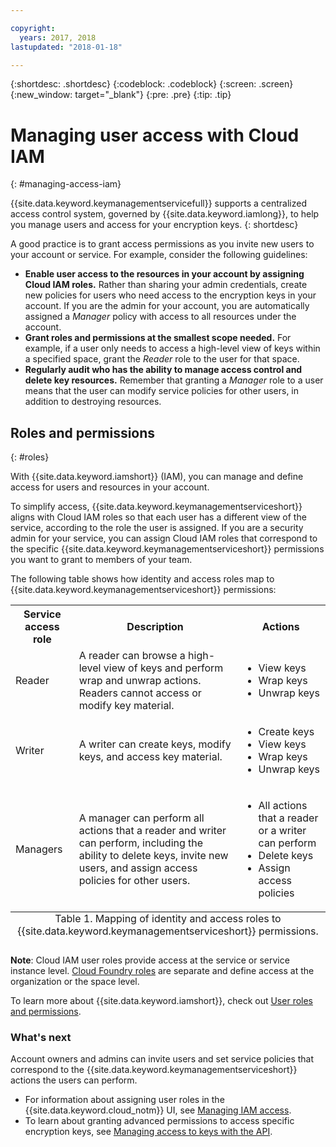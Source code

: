 ```yaml
---

copyright:
  years: 2017, 2018
lastupdated: "2018-01-18"

---
```


{:shortdesc: .shortdesc}
{:codeblock: .codeblock}
{:screen: .screen}
{:new_window: target="_blank"}
{:pre: .pre}
{:tip: .tip}

# Managing user access with Cloud IAM
{: #managing-access-iam}

{{site.data.keyword.keymanagementservicefull}} supports a centralized access control system, governed by {{site.data.keyword.iamlong}}, to help you manage users and access for your encryption keys.
{: shortdesc}

A good practice is to grant access permissions as you invite new users to your account or service. For example, consider the following guidelines:

- **Enable user access to the resources in your account by assigning Cloud IAM roles.**
    Rather than sharing your admin credentials, create new policies for users who need access to the encryption keys in your account. If you are the admin for your account, you are automatically assigned a _Manager_ policy with access to all resources under the account.
- **Grant roles and permissions at the smallest scope needed.**
    For example, if a user only needs to access a high-level view of keys within a specified space, grant the _Reader_ role to the user for that space.
- **Regularly audit who has the ability to manage access control and delete key resources.**
    Remember that granting a _Manager_ role to a user means that the user can modify service policies for other users, in addition to destroying resources.

## Roles and permissions
{: #roles}

With {{site.data.keyword.iamshort}} (IAM), you can manage and define access for users and resources in your account.

To simplify access, {{site.data.keyword.keymanagementserviceshort}} aligns with Cloud IAM roles so that each user has a different view of the service, according to the role the user is assigned. If you are a security admin for your service, you can assign Cloud IAM roles that correspond to the specific {{site.data.keyword.keymanagementserviceshort}} permissions you want to grant to members of your team.

The following table shows how identity and access roles map to {{site.data.keyword.keymanagementserviceshort}} permissions:
<table>
  <tr>
    <th>Service access role</th>
    <th>Description</th>
    <th>Actions</th>
  </tr>
  <tr>
    <td>Reader</td>
    <td>A reader can browse a high-level view of keys and perform wrap and unwrap actions. Readers cannot access or modify key material.</td>
    <td>
      <ul>
        <li>View keys</li>
        <li>Wrap keys</li>
        <li>Unwrap keys</li>
      </ul>
    </td>
  </tr>
  <tr>
    <td>Writer</td>
    <td>A writer can create keys, modify keys, and access key material.</td>
    <td>
      <ul>
        <li>Create keys</li>
        <li>View keys</li>
        <li>Wrap keys</li>
        <li>Unwrap keys</li>
      </ul>
    </td>
  </tr>
  <tr>
    <td>Managers</td>
    <td>A manager can perform all actions that a reader and writer can perform, including the ability to delete keys, invite new users, and assign access policies for other users.</td>
    <td>
      <ul>
        <li>All actions that a reader or a writer can perform</li>
        <li>Delete keys</li>
        <li>Assign access policies</li>
      </ul>
    </td>
  </tr>
  <caption style="caption-side:bottom;">Table 1. Mapping of identity and access roles to {{site.data.keyword.keymanagementserviceshort}} permissions.</caption>
</table>

**Note**: Cloud IAM user roles provide access at the service or service instance level. [Cloud Foundry roles](/docs/iam/users_roles.html#cfroles) are separate and define access at the organization or the space level.

To learn more about {{site.data.keyword.iamshort}}, check out [User roles and permissions](/docs/iam/users_roles.html#iamusermanpol).

### What's next

Account owners and admins can invite users and set service policies that correspond to the {{site.data.keyword.keymanagementserviceshort}} actions the users can perform.

- For information about assigning user roles in the {{site.data.keyword.cloud_notm}} UI, see [Managing IAM access](/docs/iam/iamusermanage.html#iamusermanage).
- To learn about granting advanced permissions to access specific encryption keys, see [Managing access to keys with the API](/docs/services/keymgmt/keyprotect_manage_access_api.html).
